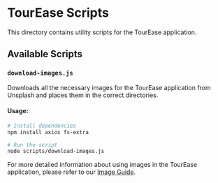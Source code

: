 # TourEase Scripts

This directory contains utility scripts for the TourEase application.

## Available Scripts

### `download-images.js`

Downloads all the necessary images for the TourEase application from Unsplash and places them in the correct directories.

#### Usage:

```bash
# Install dependencies
npm install axios fs-extra

# Run the script
node scripts/download-images.js
```

For more detailed information about using images in the TourEase application, please refer to our [Image Guide](/docs/image-guide.md). 